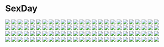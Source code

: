 # SexDay
![](https://konachan.com/image/a125df88db01784e37e57bb0c10f633b/Konachan.com%20-%20188432%20dress%20long_hair%20moon%20original%20sarnath%20scenic%20sky%20stars.jpg)
![](https://konachan.com/image/fe542e7cb4a7b2d4225ac61167755e56/Konachan.com%20-%2025302%20eureka_seven%20renton_thurston%20stoner.jpeg)
![](https://konachan.com/image/8aa72cbfd52c9edc525b240cbf219112/Konachan.com%20-%20190094%20blue_eyes%20blush%20close%20dise%20hat%20heart%20komeiji_koishi%20short_hair%20touhou%20white_hair%20wink.jpg)
![](https://konachan.com/image/429197b69692cec61b728fb13ced420d/Konachan.com%20-%2024919%20beach%20hashimoto_takashi%20kasuga_yoshino%20swimsuit%20white_breath.jpg)
![](https://konachan.com/image/d178dd11c07f938ef6672533d436b7a4/Konachan.com%20-%2038974%20little_red_riding_hood%20pantyhose%20pop%20red_riding_hood.jpg)
![](https://konachan.com/image/e3cf66c00e88bc4d1aa5a27ac5b80fee/Konachan.com%20-%2023802%20fate_testarossa%20mahou_shoujo_lyrical_nanoha%20takamachi_nanoha.jpg)
![](https://konachan.com/jpeg/8b589ea494dd02b2b1ac81e1ca4b7a55/Konachan.com%20-%20136587%20dress%20hatsune_miku%20kashima%20vocaloid.jpg)
![](https://konachan.com/image/da8b9b9d7af5408983f06d598be9dddf/Konachan.com%20-%20194375%20arsenixc%20building%20flowers%20nobody%20original%20scenic%20tree.jpg)
![](https://konachan.com/jpeg/9ccfe76de2a924727851b751adb5045b/Konachan.com%20-%20266377%20cura%20game_cg%20lose%20maitetsu%20migita_hibiki.jpg)
![](https://konachan.com/image/bab704064a8156e7514b5b147d09fa3b/Konachan.com%20-%20232649%20book%20dress%20food%20headband%20kasumigaoka_utaha%20long_hair%20ltt_challenger%20pantyhose%20pocky%20saenai_heroine_no_sodatekata.jpg)
![](https://konachan.com/image/639ae1892039e6d7374f577184436d85/Konachan.com%20-%207720%20clannad%20hiiragi_kagami%20izumi_konata%20lucky_star%20parody.jpg)
![](https://konachan.com/image/5d055e588b0ebd66637c3960f909d0eb/Konachan.com%20-%20286094%20animal%20bikini%20blush%20breasts%20cleavage%20dog%20erect_nipples%20flowers%20grass%20long_hair%20navel%20orange_eyes%20original%20red_hair%20swimsuit%20water%20zongmao.jpg)
![](https://konachan.com/jpeg/c19c044724d92393b54ee8abc0e77965/Konachan.com%20-%20155723%20boku_wa_tomodachi_ga_sukunai%20breasts%20cleavage%20kashiwazaki_sena%20morimae_kazuya%20nude%20onsen%20scan%20shiguma_rika%20towel.jpg)
![](https://konachan.com/jpeg/485b777d958631a32343a2f939bed23c/Konachan.com%20-%20307039%20annyeongbangawo%20blade_%26_soul%20blue_eyes%20breasts%20brown_hair%20horns%20nipples%20nude%20tail.jpg)
![](https://konachan.com/image/0d1e39a64bea6dd1da46623e4da0c6f4/Konachan.com%20-%2078181%20black_hair%20purple_eyes%20purple_hair%20sword%20weapon%20wings.jpg)
![](https://konachan.com/jpeg/d27b37392cbf07bb8e29ca9fbcfc7dec/Konachan.com%20-%2055234%20blush%20breasts%20brown_eyes%20korie_riko%20lala_satalin_deviluke%20long_hair%20nipples%20panties%20pink_hair%20scan%20shirt_lift%20to_love_ru%20topless%20underwear%20wink.jpg)
![](https://konachan.com/image/8aeeb6cc5a4a982e54e2e516ca8f5c9f/Konachan.com%20-%2024962%20gainax%20neon_genesis_evangelion%20soryu_asuka_langley.jpeg)
![](https://konachan.com/jpeg/6b9d77e4dca33082c9c358ac6f9961c4/Konachan.com%20-%20137078%20animal%20fish%20game_cg%20mizuki_runa%20purple_software%20shiawase_kazokubu%20water%20yuuki_makoto.jpg)
![](https://konachan.com/jpeg/c691a81fc8aea3c15e82de091d352596/Konachan.com%20-%20155223%20animal_ears%20breasts%20candy%20cape%20cube%20halloween%20hat%20loli%20minagawa_yuuhi%20misuzu_%28your_diary%29%20nipples%20nopan%20suimya%20your_diary%20yua.jpg)
![](https://konachan.com/image/db852c26858c26b0e46243422c655b3e/Konachan.com%20-%20177191%20bandage%20breasts%20cleavage%20league_of_legends%20liuruoyu8888%20purple_eyes%20riven_%28league_of_legends%29%20sword%20weapon%20white_hair.jpg)
![](https://konachan.com/image/957dc2780382d575f37047903c69873a/Konachan.com%20-%20156396%202girls%20boots%20city%20clouds%20gloves%20goggles%20gun%20koruse%20original%20ruins%20staff%20weapon%20wings.jpg)
![](https://konachan.com/jpeg/82c712eef9dbf86a7dcd1a1c1a082994/Konachan.com%20-%20253213%20armor%20black_hair%20blood%20boots%20brown_eyes%20genderswap%20liang_xing%20long_hair%20overwatch%20panties%20petals%20ponytail%20realistic%20sarashi%20tattoo%20underwear%20weapon.jpg)
![](https://konachan.com/image/d5c02195825ea4d427fcc734decf80ca/Konachan.com%20-%20270812%20animal_ears%20blonde_hair%20blush%20catgirl%20clouds%20elbow_gloves%20gloves%20kemono_friends%20orange_eyes%20scenic%20serval%20short_hair%20skirt%20sky%20sunset%20tail.jpg)
![](https://konachan.com/image/a9826df82486d32b5a7249b1d75a168f/Konachan.com%20-%2032079%20final_fantasy%20final_fantasy_vii%20tifa_lockhart.jpg)
![](https://konachan.com/image/584d2b90e124d9a3fb470f43bf62cb65/Konachan.com%20-%20120421%20blood%20blue_eyes%20blue_hair%20long_hair%20orange_hair%20original%20short_hair%20techgirl%20ume_%28illegal_bible%29%20uniform.jpg)
![](https://konachan.com/image/42ffdf53b50c1715687193ac7659f390/Konachan.com%20-%20167220%20bed%20bow%20dress%20green_eyes%20jinrui_wa_suitai_shimashita%20long_hair%20megami%20sakai_kyuuta%20scan%20summer_dress%20watashi_%28jinrui_wa_suitai_shimashita%29.jpg)
![](https://konachan.com/jpeg/98ae1c3912d5d7d7f24a2df196301756/Konachan.com%20-%20123715%20bed%20black_hair%20blush%20game_cg%20long_hair%20nanatsu_no_fushigi_no_owarutoki%20nipples%20panties%20spread_legs%20tokito_nanao%20topless%20ueda_ryou%20underwear%20wet.jpg)
![](https://konachan.com/image/7a1280ed5bd541cc197b9ddedb53d10d/Konachan.com%20-%20143033%20kazaana%20original.jpg)
![](https://konachan.com/jpeg/083eaab2cee343990936bff52021aa85/Konachan.com%20-%20135114%20cura%20game_cg%20lose%20monobeno%20sawai_natsuha.jpg)
![](https://konachan.com/image/32d2acdd95a3d97a3c4ba56ca47ad36a/Konachan.com%20-%207487%20airi_%28quilt%29%20carnelian%20quilt%20tagme.jpg)
![](https://konachan.com/image/9e2cde69f03639c0fa0026bec20eaf76/Konachan.com%20-%20297672%20fate_grand_order%20fate_%28series%29%20yang_guifei_%28fate_grand_order%29%20zuchineru.jpg)
![](https://konachan.com/image/8dd41f23c286d72a1c09598dedf82453/Konachan.com%20-%2098514%20barefoot%20blonde_hair%20book%20breasts%20green_eyes%20long_hair%20masturbation%20pointed_ears%20pussy_juice%20topless%20vibrator%20watermark%20wet%20windforcelan.jpg)
![](https://konachan.com/image/93f7832d64525640f7c893432af1809e/Konachan.com%20-%20168299%20baseball_bat%20black_hair%20crying%20game_cg%20kimi_to_kanojo_to_kanojo_no_koi.%20long_hair%20nitroplus%20purple_eyes%20school_uniform%20sone_miyuki%20tears%20tsuji_santa.jpg)
![](https://konachan.com/image/5f14b8787daf267defcdd6028005b49c/Konachan.com%20-%20301990%20blonde_hair%20close%20dark_skin%20fellatio%20horns%20nipples%20nude%20orange_eyes%20penis%20pokemon%20pubic_hair%20ricegnat%20uncensored%20whimsicott%20white_hair%20yellow_eyes.jpg)
![](https://konachan.com/jpeg/b388f0769e92a1d36f694f152583cab0/Konachan.com%20-%20234769%20ass%20blonde_hair%20blush%20breasts%20green_eyes%20harihisa%20heybot%21%20kasrina%20loli%20long_hair%20no_bra%20shorts%20thighhighs%20underboob%20waifu2x.jpg)
![](https://konachan.com/image/d7dc11d34bc80dcddc9e1871febe6fca/Konachan.com%20-%2067826%20all_male%20baka_to_test_to_shoukanjuu%20blush%20kinoshita_hideyoshi%20male%20nopan%20nyantype%20scan%20trap.jpg)
![](https://konachan.com/image/52f0165879cda97a69d9275c4b44dfa0/Konachan.com%20-%20177077%20blonde_hair%20bow%20doll%20dress%20flowers%20headdress%20lolita_fashion%20long_hair%20nine_%28liuyuhao1992%29%20petals%20rose%20rozen_maiden%20shinku%20sleeping%20twintails.jpg)
![](https://konachan.com/image/4c4b0cc9366a91737d8d6a39dc2ba787/Konachan.com%20-%2084578%20kazakura%20landscape%20long_hair%20night%20pointed_ears%20scenic%20stars.jpg)
![](https://konachan.com/image/c081702d959458562da52e0a47009d4c/Konachan.com%20-%20257095%20forever_7th_capital%20gloves%20kurisu_tina%20long_hair%20pink_eyes%20pink_hair%20ponytail%20ribbons%20school_uniform%20skirt%20sword%20weapon.jpg)
![](https://konachan.com/jpeg/8f5774d75713304bf4d0449593385882/Konachan.com%20-%20143368%20akemi_homura%20black%20group%20kaname_madoka%20konataeru%20kyuubee%20meno%20mika_%281020mk%29%20miki_sayaka%20mizuki_%28koko_lost%29%20sakura_kyouko%20suburi%20tomoe_mami%20weapon.jpg)
![](https://konachan.com/image/0d87cf9ccbf1cac2281d2d1aa4a1cc22/Konachan.com%20-%2094828%20animal_ears%20catgirl%20chibi%20kaenbyou_rin%20komeiji_koishi%20multiple_tails%20reiuji_utsuho%20sushi_maru%20tail%20touhou.jpg)
![](https://konachan.com/image/6db80fb222380169d1962bcde045a81d/Konachan.com%20-%20262194%20android_21%20blue_eyes%20blush%20breasts%20brown_hair%20dragonball%20long_hair%20nipples%20no_bra%20signed%20tagme_%28artist%29%20tears%20topless.jpg)
![](https://konachan.com/image/25ccfa7f7373f7f03d90c4a7c12cf621/Konachan.com%20-%2072018%20baka_to_test_to_shoukanjuu%20blush%20himeji_mizuki%20megami%20scan%20shimada_minami%20tears%20undressing%20yoshii_akira.jpg)
![](https://konachan.com/image/54722d99aedaf95185e4565dd1bf043f/Konachan.com%20-%20128812%20blonde_hair%20cross%20oso%20red_eyes%20rumia%20short_hair%20touhou.jpg)
![](https://konachan.com/image/e5911478dd5fee4dee577e7bde62626f/Konachan.com%20-%2091679%20hatsukoi_sacrament%20hikari_%28hatsukoi_sacrament%29%20mikazukimo%20panties%20purple_software%20satsuki_toto%20school_uniform%20skirt%20thighhighs%20underwear%20upskirt.jpg)
![](https://konachan.com/image/29b7f16108a60384b4d0bea9ac78d9a4/Konachan.com%20-%20151149%20blue_eyes%20blue_hair%20blush%20bow%20brown_eyes%20christmas%20dress%20eyepatch%20green_eyes%20hat%20long_hair%20panties%20ribbons%20short_hair%20stockings%20swordsouls%20underwear.jpg)
![](https://konachan.com/jpeg/88b6e39431d5be262685ef3e107da517/Konachan.com%20-%20165800%20ass%20blush%20brown_hair%20game_cg%20klein%20kujou_naori%20long_hair%20nipples%20otome_wa_karen_ni_koi_ni_mai%20panties%20school_uniform%20suien%20underwear.jpg)
![](https://konachan.com/jpeg/76da9604185b01752e2ec4ba56e91680/Konachan.com%20-%20268457%20braids%20brown_eyes%20cat_smile%20chibi%20horns%20loli%20long_hair%20navel%20ponytail%20short_hair%20skirt%20spear%20staff%20sword%20tail%20thighhighs%20topia%20weapon%20yellow_eyes.jpg)
![](https://konachan.com/image/280262d870de612ef2280d41dfc44c38/Konachan.com%20-%20142404%20animal%20animal_ears%20black_hair%20catgirl%20fish%20loli%20nude%20original%20pashikiso%20tail.jpg)
![](https://konachan.com/image/69f216cba4bc35476c1ba601f6fc5964/Konachan.com%20-%20242425%20all_male%20black_hair%20divine_gate%20male%20petals%20pink_eyes%20short_hair%20signed%20tagme_%28character%29%20tenyo0819.jpg)
![](https://konachan.com/jpeg/64c59fb78e5e2f2e276ca1e3e7f342c9/Konachan.com%20-%20245934%20brown_eyes%20brown_hair%20close%20ensemble_%28company%29%20game_cg%20jinguuji_miku%20necklace%20ojou-sama_wa_sunao_ni_narenai%20park%20tagme_%28artist%29.jpg)
![](https://konachan.com/jpeg/c8029a7093be957ccf007b05ce0015f7/Konachan.com%20-%20198463%20ass%20black_hair%20blush%20dark_skin%20mushi_gyouza%20nopan%20original%20pointed_ears%20red_eyes%20short_hair%20thighhighs.jpg)
![](https://konachan.com/jpeg/e40261be6b7d17af044967a300f6af88/Konachan.com%20-%20211296%20anthropomorphism%20ass%20blue_eyes%20blush%20bra%20breasts%20cleavage%20gloves%20kantai_collection%20long_hair%20panties%20pasdar%20skirt%20twintails%20underwear%20uniform.jpg)
![](https://konachan.com/jpeg/8ef5b62425e220e7f1cabfb10832c70d/Konachan.com%20-%20185463%20building%20car%20original%20ruins%20scenic%20taitsu_%28tights%29%20translation_request.jpg)
![](https://konachan.com/jpeg/fe53e337263fda7ecec5f971d01b5023/Konachan.com%20-%2061885%20bra%20breast_grab%20muririn%20nipples%20no_bra%20open_shirt%20panties%20school_uniform%20tenshinranman%20underwear%20unohana_no_sakuyahime%20yuzusoft.jpg)
![](https://konachan.com/image/5a6ebf31674d7d710b8eca13649da572/Konachan.com%20-%2027588%20nagato_yuki%20suzumiya_haruhi_no_yuutsu.jpg)
![](https://konachan.com/image/fbc0dd9da8bb8c3c954e6393348d4c6b/Konachan.com%20-%2013737%20iwakura_lain%20serial_experiments_lain.jpg)
![](https://konachan.com/jpeg/5903a59a96d009821954319810a438fd/Konachan.com%20-%20198471%20apple%20aqua_%28konosuba%29%20bed%20blue_eyes%20blue_hair%20food%20fruit%20kono_subarashii_sekai_ni_shukufuku_wo%21%20kurripu%20long_hair.jpg)
![](https://konachan.com/image/0736d3c79eedaa9e4e6df33a51265e8e/Konachan.com%20-%20170179%20blue_hair%20cait%20close%20hatsune_miku%20headphones%20last_night_good_night_%28vocaloid%29%20long_hair%20vocaloid.jpg)
![](https://konachan.com/image/d31506c6db42579d38efca9f9420f4fb/Konachan.com%20-%2013429%20mahou_shoujo_lyrical_nanoha%20mahou_shoujo_lyrical_nanoha_strikers%20rei%20yagami_hayate.jpg)
![](https://konachan.com/jpeg/7c7c011a84708683da7be57d76736e99/Konachan.com%20-%20195662%20blush%20breast_hold%20breasts%20censored%20cum%20game_cg%20headdress%20long_hair%20maid%20nipples%20no_bra%20nopan%20open_shirt%20penis%20pussy%20ribbons%20sex%20spread_legs%20stockings.jpg)
![](https://konachan.com/image/3d81ae4f23b6568858ad4ce7d25d6847/Konachan.com%20-%2058094%20blush%20glasses%20hiiragi_kagami%20hiiragi_tsukasa%20izumi_konata%20lucky_star%20scan%20takara_miyuki.jpg)
![](https://konachan.com/jpeg/f538e2637b196befba04c9bc144bee48/Konachan.com%20-%2087649%20blue_eyes%20breasts%20chouun_shiryuu%20cleavage%20gloves%20gray_hair%20ikkitousen%20katana%20long_hair%20sword%20weapon.jpg)
![](https://konachan.com/jpeg/211a4fa7718f9717adbf1aff912291df/Konachan.com%20-%20148055%20black%20haruwakame%20horns%20long_hair%20original%20polychromatic%20water%20white_hair.jpg)
![](https://konachan.com/image/066967aabaa092afaf4ded152cc730d5/Konachan.com%20-%2078296%20kousaka_kirino%20ore_no_imouto_ga_konna_ni_kawaii_wake_ga_nai.jpg)
![](https://konachan.com/jpeg/bebab26f912e2d3f6c3a6e467ab93bd2/Konachan.com%20-%20125762%20animal%20animal_ears%20aqua_eyes%20aqua_hair%20cat%20catgirl%20haruka_%28haru%29%20hatsune_miku%20long_hair%20scarf%20twintails%20vocaloid.jpg)
![](https://konachan.com/image/875c0a5901e033f018d7efee8e531250/Konachan.com%20-%20248432%202girls%20breasts%20horns%20navel%20original%20thighhighs%20zdo.jpg)
![](https://konachan.com/image/d38042dc5627475aa39e28807a2eb589/Konachan.com%20-%2063653%20favorite%20game_cg%20hoshizora_no_memoria%20tagme%20twins.jpg)
![](https://konachan.com/image/697ef178db242abdc16316c02f064331/Konachan.com%20-%20101784%20bow%20dark%20dress%20hakurei_reimu%20japanese_clothes%20miko%20monrooru%20touhou.jpg)
![](https://konachan.com/image/0f9958d8233df22daaaf1f8254f220cd/Konachan.com%20-%20227385%20animal%20aqua_eyes%20aqua_hair%20ass%20cat%20edogawakid%20gray_hair%20headband%20long_hair%20maid%20pink_hair%20puck%20pussy_juice%20red_eyes%20ribbons%20short_hair%20twins%20yuri.jpg)
![](https://konachan.com/jpeg/57c4e56f8db1ca71f2452b05fb58f818/Konachan.com%20-%2041163%20bath%20bathtub%20blush%20breasts%20brown_hair%20green_eyes%20ishikei%20nipples%20nise_midi_doronokai%20nude%20petals.jpg)
![](https://konachan.com/image/48e0cc220f8875a8a4f85d78abca595f/Konachan.com%20-%2023817%20sekirei%20tsukiumi.jpg)
![](https://konachan.com/image/794145bc0d733e3a8d387a6d45944d03/Konachan.com%20-%20134584%20all_male%20boots%20fire%20male%20mochinu%20nathan_seymour%20pink_hair%20tiger_%26_bunny.jpg)
![](https://konachan.com/image/451c351202445aa746b70dffdd2d58da/Konachan.com%20-%2044284%20alice_carroll%20aria%20silhouette.gif)
![](https://konachan.com/image/052d506bb34d0f4d4ce8842114fd24cd/Konachan.com%20-%2086662%20black_hair%20blue_eyes%20bondage%20breasts%20nipples%20nuko_%28mikupantu%29%20original%20panties%20thighhighs%20underwear.jpg)
![](https://konachan.com/jpeg/3e4078bdfe5efe1cc9287659da8bfc29/Konachan.com%20-%2070847%20akino_momiji%20blush%20brown_eyes%20loli%20pink_hair%20sakura_musubi%20school_uniform%20short_hair%20takanae_kyourin%20thighhighs%20tie.jpg)
![](https://konachan.com/jpeg/d1abaee4483e73d51bdf479b883a94c4/Konachan.com%20-%20170944%202girls%20blush%20crossover%20dangan-ronpa%20kazenokaze%20long_hair%20monokuma%20nepgear%20neptune%20nichijou%20onsen%20petals%20purple_eyes%20purple_hair%20short_hair%20towel%20water.jpg)
![](https://konachan.com/jpeg/95392219e1cf8046c1cdc968c4aec347/Konachan.com%20-%20211798%202girls%20fingering%20hug%20long_hair%20nude%20original%20red_eyes%20veilrain%20white_hair%20yuri.jpg)
![](https://konachan.com/jpeg/95c1a6813651bfe0202380c3799f676d/Konachan.com%20-%20247085%20aikatsu%21%20blonde_hair%20blue_hair%20blush%20brown_hair%20cropped%20hug%20kiriya_aoi%20long_hair%20ponytail%20school_uniform%20shibuki_ran%20skirt%20suzune_rena.jpg)
![](https://konachan.com/image/e481d2bb5150bf7a994b7564af9f187d/Konachan.com%20-%2061584%20blonde_hair%20blue_hair%20dress%20gohitsuki%20hijiri_byakuren%20long_hair%20touhou.jpg)
![](https://konachan.com/jpeg/9757f7691113f800c6e26bb8021e9396/Konachan.com%20-%20206360%20bed%20blonde_hair%20blue_eyes%20cropped%20drink%20novcel%20school_uniform%20toshinou_kyouko%20yuru_yuri.jpg)
![](https://konachan.com/image/0730dfbefe992ce79aa3a8e0bf597548/Konachan.com%20-%20132922%20animal%20bird%20butterfly%20feathers%20mashiro_akira%20original%20thighhighs.jpg)
![](https://konachan.com/jpeg/9c969d7736ba49c7e816204f7967b5e4/Konachan.com%20-%20278550%20ass%20ayase_hazuki%20bed%20blush%20brown_eyes%20brown_hair%20candysoft%20game_cg%20hachimitsu_soft%20knot_fiction%21%20long_hair%20narumiya_chisa%20nude.jpg)
![](https://konachan.com/image/2b3c4f67fca096984a7a9cd8dac3f8f4/Konachan.com%20-%2014403%20animal%20anonono%20cat%20fujimura_ringo%20glasses%20green.jpg)
![](https://konachan.com/image/2c17a795a52f1d18708d4af051afd8b4/Konachan.com%20-%20164640%20chibi%20mononobe_no_futo%20pakapom%20soga_no_tojiko%20tail%20touhou%20toyosatomimi_no_miko%20wink.jpg)
![](https://konachan.com/image/92bbbd7fc1a41c566fa111e4dce2caf0/Konachan.com%20-%20215001%20animal%20animal_ears%20jumpei99%20leaves%20long_hair%20orange_hair%20original%20rabbit%20staff.jpg)
![](https://konachan.com/image/11426cc01df0372490ef2154fc5d4b03/Konachan.com%20-%20267423%20bandage%20blonde_hair%20book%20bow%20cape%20cat_smile%20doll%20dress%20flowers%20green_hair%20group%20headband%20kashuu_%28b-q%29%20long_hair%20myon%20short_hair%20touhou%20umbrella.jpg)
![](https://konachan.com/jpeg/3f4d50ef0c51bbfe63620b9b872a9e79/Konachan.com%20-%20288853%20blonde_hair%20breast_hold%20green_eyes%20kanzen_bouon%20long_hair%20third-party_edit%20tsurumaki_maki%20voiceroid%20white.jpg)
![](https://konachan.com/image/d5d587e5879e3a3e86de99822e991992/Konachan.com%20-%20105267%20animal%20fish%20original%20yuuichi.jpg)
![](https://konachan.com/jpeg/4817e1719e54473d7831ea15b15912bd/Konachan.com%20-%20284330%20ass%20blonde_hair%20blue_eyes%20clouds%20cropped%20fate_grand_order%20fate_%28series%29%20glasses%20long_hair%20nogi_takayoshi%20ponytail%20sky%20swimsuit%20waifu2x.jpg)
![](https://konachan.com/image/d169593b53dd87fe1ae7a3697c2bc5d0/Konachan.com%20-%2064843%20megurine_luka%20vocaloid.jpg)
![](https://konachan.com/image/08d45e3c805d4b437270ee83ae837859/Konachan.com%20-%2093886%20kagamine_len%20kagamine_rin%20male%20snow%20snowman%20vocaloid.jpg)
![](https://konachan.com/image/fa32a6df652daca4c73234b4b2fdc821/Konachan.com%20-%20123636%20monochrome%20original%20scenic%20school_uniform%20taichi_%28tomo%29.jpg)
![](https://konachan.com/image/c769bf29178d09b0e2ff8556d3f89fe8/Konachan.com%20-%20168616%20clouds%20hap_sunnyday%20landscape%20moon%20night%20ruby_rose%20rwby%20scenic%20sky%20snow%20stars.jpg)
![](https://konachan.com/image/120675718b705fb21c00769f277394ac/Konachan.com%20-%20281448%20ano_hito%20bikini%20black_hair%20breasts%20brown_eyes%20cleavage%20close%20dark_skin%20long_hair%20original%20swimsuit%20tan_lines%20water.jpg)
![](https://konachan.com/jpeg/e8be64a53ca50e6c85d794dee51cc89e/Konachan.com%20-%2066861%20black_hair%20breasts%20brown_eyes%20cum%20group%20nipples%20pussy%20spread_legs%20swimsuit%20tagme%20uncensored.jpg)
![](https://konachan.com/image/8769f1cd0e51a88c4fb35ce1136a8d12/Konachan.com%20-%20264991%20ass%20blue_eyes%20blush%20breasts%20dress%20gloves%20long_hair%20navel%20nipples%20nude%20original%20panties%20pink_hair%20ponytail%20pubic_hair%20rodway%20towel%20underwear%20white.jpg)
![](https://konachan.com/image/0d029ae8fa64c45c5afe3c542f793df5/Konachan.com%20-%2066548%20chibi_%28shimon%29%20dress%20flowers%20original%20scenic%20tree.jpg)
![](https://konachan.com/jpeg/bfbd2d93d2c225fa2e5bd06397736cba/Konachan.com%20-%20172141%20breasts%20brown_hair%20censored%20game_cg%20m_de_pink%20nipples%20purple_eyes%20saxasa_kisuk%20sex%20shinano_kurumi%20shirt_lift%20short_hair%20thighhighs%20tsukue_otome.jpg)
![](https://konachan.com/jpeg/616ccc4c18f3e3045f7381a181f9ef1e/Konachan.com%20-%2095076%20animal_ears%20black_hair%20blue_eyes%20bomi%20breasts%20game_cg%20kajiki_aiko%20maid%20nipples%20no_pantsu%21%21%20tail.jpg)
